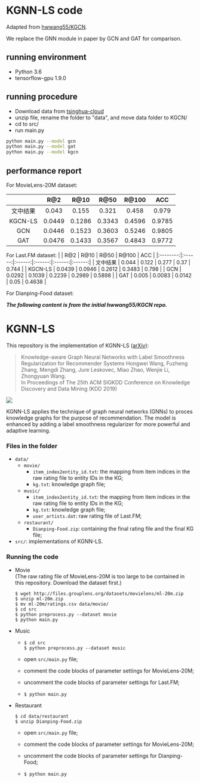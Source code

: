 # KGNN-LS code
Adapted from [hwwang55/KGCN](https://github.com/hwwang55/KGNN-LS).

We replace the GNN module in paper by GCN and GAT for comparison.

## running environment

* Python 3.6
* tensorflow-gpu 1.9.0

## running procedure

* Download data from [tsinghua-cloud](https://cloud.tsinghua.edu.cn/d/02a5659200d34348aae8/)
* unzip file, rename the folder to "data", and move data folder to KGCN/
* cd to src/
* run main.py

```bash
python main.py --model gcn
python main.py --model gat
python main.py --model kgcn
```

## performance report

For MovieLens-20M dataset: 

|          |   R@2  |  R@10  |  R@50  |  R@100 |   ACC  |
|:--------:|:------:|:------:|:------:|:------:|:------:|
| 文中结果 |  0.043 |  0.155 |  0.321 |  0.458 |  0.979 |
|  KGCN-LS | 0.0449 | 0.1286 | 0.3343 | 0.4596 | 0.9785 |
|    GCN   | 0.0446 | 0.1523 | 0.3603 | 0.5246 | 0.9805 |
|    GAT   | 0.0476 | 0.1433 | 0.3567 | 0.4843 | 0.9772 |

For Last.FM dataset:
|          |   R@2  |  R@10  |  R@50  |  R@100 |   ACC  |
|:--------:|:------:|:------:|:------:|:------:|:------:|
| 文中结果 |  0.044 |  0.122 |  0.277 |  0.37  |  0.744 |
|  KGCN-LS | 0.0439 | 0.0946 | 0.2612 | 0.3483 |  0.798 |
|    GCN   | 0.0292 | 0.1039 | 0.2239 | 0.2989 | 0.5898 |
|    GAT   |  0.005 | 0.0083 | 0.0142 |  0.05  | 0.4638 |

For Dianping-Food dataset:


***The following content is from the initial hwwang55/KGCN repo.***
# KGNN-LS

This repository is the implementation of KGNN-LS ([arXiv](http://arxiv.org/abs/1905.04413)):

> Knowledge-aware Graph Neural Networks with Label Smoothness Regularization for Recommender Systems
Hongwei Wang, Fuzheng Zhang, Mengdi Zhang, Jure Leskovec, Miao Zhao, Wenjie Li, Zhongyuan Wang.  
In Proceedings of The 25th ACM SIGKDD Conference on Knowledge Discovery and Data Mining (KDD 2019)

![](https://github.com/hwwang55/KGNN-LS/blob/master/framework.png)

KGNN-LS applies the technique of graph neural networks (GNNs) to proces knowledge graphs for the purpose of recommendation.
The model is enhanced by adding a label smoothness regularizer for more powerful and adaptive learning.


### Files in the folder

- `data/`
  - `movie/`
    - `item_index2entity_id.txt`: the mapping from item indices in the raw rating file to entity IDs in the KG;
    - `kg.txt`: knowledge graph file;
  - `music/`
    - `item_index2entity_id.txt`: the mapping from item indices in the raw rating file to entity IDs in the KG;
    - `kg.txt`: knowledge graph file;
    - `user_artists.dat`: raw rating file of Last.FM;
  - `restaurant/`
    - `Dianping-Food.zip`: containing the final rating file and the final KG file;
- `src/`: implementations of KGNN-LS.




### Running the code
- Movie  
  (The raw rating file of MovieLens-20M is too large to be contained in this repository.
  Download the dataset first.)
  ```
  $ wget http://files.grouplens.org/datasets/movielens/ml-20m.zip
  $ unzip ml-20m.zip
  $ mv ml-20m/ratings.csv data/movie/
  $ cd src
  $ python preprocess.py --dataset movie
  $ python main.py
  ```
- Music
  - ```
    $ cd src
    $ python preprocess.py --dataset music
    ```
  - open `src/main.py` file;
    
  - comment the code blocks of parameter settings for MovieLens-20M;
    
  - uncomment the code blocks of parameter settings for Last.FM;
    
  - ```
    $ python main.py
    ```
- Restaurant  
  ```
  $ cd data/restaurant
  $ unzip Dianping-Food.zip
  ```
  - open `src/main.py` file;
    
  - comment the code blocks of parameter settings for MovieLens-20M;
    
  - uncomment the code blocks of parameter settings for Dianping-Food;
    
  - ```
    $ python main.py
    ```
